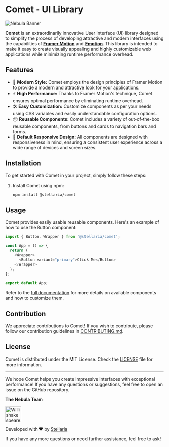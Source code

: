 # Comet - UI Library

![Nebula Banner](https://storage.googleapis.com/stackly-assets/stellaria/comet/banner.png)

**Comet** is an extraordinarily innovative User Interface (UI) library designed to simplify the process of developing attractive and modern interfaces using the capabilities of **[Framer Motion](https://www.framer.com/motion)** and **[Emotion](https://emotion.sh)**. This library is intended to make it easy to create visually appealing and highly customizable web applications while minimizing runtime performance overhead.

## Features

- 🎨 **Modern Style:** Comet employs the design principles of Framer Motion to provide a modern and attractive look for your applications.
- ⚡ **High Performance:** Thanks to Framer Motion's technique, Comet ensures optimal performance by eliminating runtime overhead.
- 🛠️ **Easy Customization:** Customize components as per your needs using CSS variables and easily understandable configuration options.
- 📦 **Reusable Components:** Comet includes a variety of out-of-the-box reusable components, from buttons and cards to navigation bars and forms.
- 📱 **Default Responsive Design:** All components are designed with responsiveness in mind, ensuring a consistent user experience across a wide range of devices and screen sizes.

## Installation

To get started with Comet in your project, simply follow these steps:

1. Install Comet using npm:

   ```bash
   npm install @stellaria/comet
   ```

## Usage

Comet provides easily usable reusable components. Here's an example of how to use the Button component:

```javascript
import { Button, Wrapper } from '@stellaria/comet';

const App = () => {
  return (
    <Wrapper>
      <Button variant="primary">Click Me</Button>
    </Wrapper>
  );
};

export default App;
```

Refer to the [full documentation](https://your-documentation-url.com) for more details on available components and how to customize them.

## Contribution

We appreciate contributions to Comet! If you wish to contribute, please follow our contribution guidelines in [CONTRIBUTING.md](https://github.com/stellaria/Comet/blob/main/CONTRIBUTING.md).

## License

Comet is distributed under the MIT License. Check the [LICENSE](https://github.com/stellaria/Comet/blob/main/LICENSE) file for more information.

---

We hope Comet helps you create impressive interfaces with exceptional performance! If you have any questions or suggestions, feel free to open an issue on the GitHub repository.

**The Nebula Team**

<a href="https://github.com/WillishakespeareSKR13"><img src="https://avatars.githubusercontent.com/u/95162949?v=3" title="Willishakespeare" width="50" height="50"></a>

Developed with ❤️ by [Stellaria](https://stellaria.app)

If you have any more questions or need further assistance, feel free to ask!
